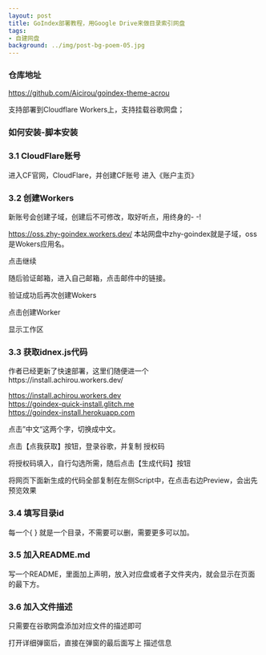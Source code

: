 ```yaml
---
layout: post
title: GoIndex部署教程，用Google Drive来做目录索引网盘
tags:
- 自建网盘
background: ../img/post-bg-poem-05.jpg
---
```



### 仓库地址
https://github.com/Aicirou/goindex-theme-acrou

支持部署到Cloudflare Workers上，支持挂载谷歌网盘；

### 如何安装-脚本安装

### 3.1 CloudFlare账号
进入CF官网，CloudFlare，并创建CF账号
进入《账户主页》

### 3.2 创建Workers

新账号会创建子域，创建后不可修改，取好听点，用终身的- -!

https://oss.zhy-goindex.workers.dev/ 本站网盘中zhy-goindex就是子域，oss是Wokers应用名。

点击继续

随后验证邮箱，进入自己邮箱，点击邮件中的链接。

验证成功后再次创建Wokers

点击创建Worker

显示工作区

### 3.3 获取idnex.js代码
作者已经更新了快速部署，这里们随便进一个https://install.achirou.workers.dev/

https://install.achirou.workers.dev<br>
https://goindex-quick-install.glitch.me<br>
https://goindex-install.herokuapp.com<br>

点击”中文“这两个字，切换成中文。

点击【点我获取】按钮，登录谷歌，并复制 授权码

将授权码填入，自行勾选所需，随后点击【生成代码】按钮

将网页下面新生成的代码全部复制在左侧Script中，在点击右边Preview，会出先预览效果

### 3.4 填写目录id

每一个{ } 就是一个目录，不需要可以删，需要更多可以加。

### 3.5 加入README.md
写一个README，里面加上声明，放入对应盘或者子文件夹内，就会显示在页面的最下方。

### 3.6 加入文件描述
只需要在谷歌网盘添加对应文件的描述即可

打开详细弹窗后，直接在弹窗的最后面写上 描述信息
